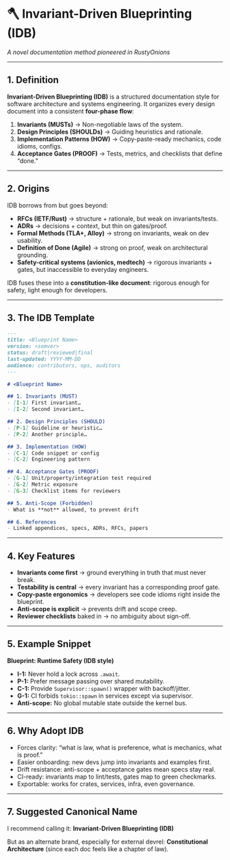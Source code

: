 # 🪓 Invariant-Driven Blueprinting (IDB)

*A novel documentation method pioneered in RustyOnions*

---

## 1. Definition

**Invariant-Driven Blueprinting (IDB)** is a structured documentation style for software architecture and systems engineering.
It organizes every design document into a consistent **four-phase flow**:

1. **Invariants (MUSTs)** → Non-negotiable laws of the system.
2. **Design Principles (SHOULDs)** → Guiding heuristics and rationale.
3. **Implementation Patterns (HOW)** → Copy-paste-ready mechanics, code idioms, configs.
4. **Acceptance Gates (PROOF)** → Tests, metrics, and checklists that define “done.”

---

## 2. Origins

IDB borrows from but goes beyond:

* **RFCs (IETF/Rust)** → structure + rationale, but weak on invariants/tests.
* **ADRs** → decisions + context, but thin on gates/proof.
* **Formal Methods (TLA+, Alloy)** → strong on invariants, weak on dev usability.
* **Definition of Done (Agile)** → strong on proof, weak on architectural grounding.
* **Safety-critical systems (avionics, medtech)** → rigorous invariants + gates, but inaccessible to everyday engineers.

IDB fuses these into a **constitution-like document**: rigorous enough for safety, light enough for developers.

---

## 3. The IDB Template

```markdown
---
title: <Blueprint Name>
version: <semver>
status: draft|reviewed|final
last-updated: YYYY-MM-DD
audience: contributors, ops, auditors
---

# <Blueprint Name>

## 1. Invariants (MUST)
- [I-1] First invariant…
- [I-2] Second invariant…

## 2. Design Principles (SHOULD)
- [P-1] Guideline or heuristic…
- [P-2] Another principle…

## 3. Implementation (HOW)
- [C-1] Code snippet or config
- [C-2] Engineering pattern

## 4. Acceptance Gates (PROOF)
- [G-1] Unit/property/integration test required
- [G-2] Metric exposure
- [G-3] Checklist items for reviewers

## 5. Anti-Scope (Forbidden)
- What is **not** allowed, to prevent drift

## 6. References
- Linked appendices, specs, ADRs, RFCs, papers
```

---

## 4. Key Features

* **Invariants come first** → ground everything in truth that must never break.
* **Testability is central** → every invariant has a corresponding proof gate.
* **Copy-paste ergonomics** → developers see code idioms right inside the blueprint.
* **Anti-scope is explicit** → prevents drift and scope creep.
* **Reviewer checklists** baked in → no ambiguity about sign-off.

---

## 5. Example Snippet

**Blueprint: Runtime Safety (IDB style)**

* **I-1:** Never hold a lock across `.await`.
* **P-1:** Prefer message passing over shared mutability.
* **C-1:** Provide `Supervisor::spawn()` wrapper with backoff/jitter.
* **G-1:** CI forbids `tokio::spawn` in services except via supervisor.
* **Anti-scope:** No global mutable state outside the kernel bus.

---

## 6. Why Adopt IDB

* Forces clarity: “what is law, what is preference, what is mechanics, what is proof.”
* Easier onboarding: new devs jump into invariants and examples first.
* Drift resistance: anti-scope + acceptance gates mean specs stay real.
* CI-ready: invariants map to lint/tests, gates map to green checkmarks.
* Exportable: works for crates, services, infra, even governance.

---

## 7. Suggested Canonical Name

I recommend calling it:
**Invariant-Driven Blueprinting (IDB)**

But as an alternate brand, especially for external devrel:
**Constitutional Architecture** (since each doc feels like a chapter of law).

